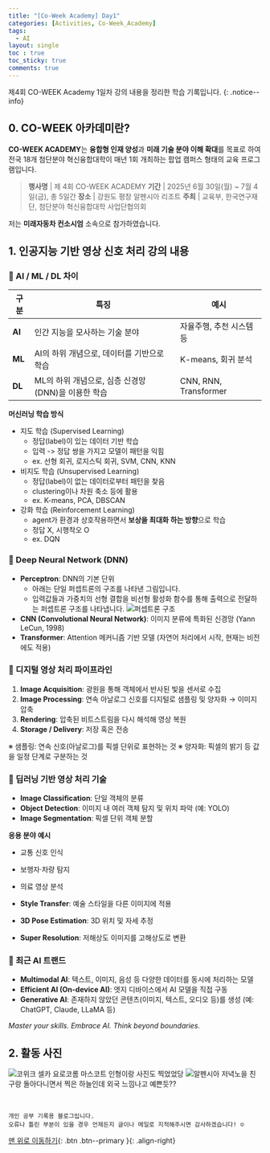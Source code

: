 ```yaml
---
title: "[Co-Week Academy] Day1"
categories: [Activities, Co-Week_Academy]
tags:
  - AI
layout: single
toc : true
toc_sticky: true
comments: true
---
```


제4회 CO-WEEK Academy 1일차 강의 내용을 정리한 학습 기록입니다.
{: .notice--info}


## 0. CO-WEEK 아카데미란?
**CO-WEEK ACADEMY**는 **융합형 인재 양성**과 **미래 기술 분야 이해 확대**를 목표로 하여 전국 18개 첨단분야 혁신융합대학이 매년 1회 개최하는 팝업 캠퍼스 형태의 교육 프로그램입니다. 

> **행사명** | 제 4회 CO-WEEK ACADEMY 
> **기간** | 2025년 6월 30일(월) ~ 7월 4일(금), 총 5일간
> **장소** | 강원도 평창 알펜시아 리조트
> **주최** | 교육부, 한국연구재단, 첨단분야 혁신융합대학 사업단협의회

저는 **미래자동차 컨소시엄** 소속으로 참가하였습니다.

## 1. 인공지능 기반 영상 신호 처리 강의 내용
### 🐾 AI / ML / DL 차이
| 구분 | 특징 | 예시 |
|------|------|------|
| **AI** | 인간 지능을 모사하는 기술 분야 | 자율주행, 추천 시스템 등 |
| **ML** | AI의 하위 개념으로, 데이터를 기반으로 학습 | K-means, 회귀 분석 |
| **DL** | ML의 하위 개념으로, 심층 신경망 (DNN)을 이용한 학습 | CNN, RNN, Transformer |

**머신러닝 학습 방식**
- 지도 학습 (Supervised Learning)
    - 정답(label)이 있는 데이터 기반 학습
    - 입력 -> 정답 쌍을 가지고 모델이 패턴을 익힘
    - ex. 선형 회귀, 로지스틱 회귀, SVM, CNN, KNN
- 비지도 학습 (Unsupervised Learning)
    - 정답(label)이 없는 데이터로부터 패턴을 찾음
    - clustering이나 차원 축소 등에 활용
    - ex. K-means, PCA, DBSCAN
- 강화 학습 (Reinforcement Learning)
    - agent가 환경과 상호작용하면서 **보상을 최대화 하는 방향**으로 학습
    - 정답 X, 시행착오 O
    - ex.  DQN

### 🐾 Deep Neural Network (DNN)
- **Perceptron**: DNN의 기본 단위 
    - 아래는 단일 퍼셉트론의 구조를 나타낸 그림입니다.
    - 입력값들과 가중치의 선형 결합을 비선형 활성화 함수를 통해 출력으로 전달하는 퍼셉트론 구조를 나타냅니다. 
    ![퍼셉트론 구조](../assets/images/perceptron.png)
- **CNN (Convolutional Neural Network)**: 이미지 분류에 특화된 신경망 (Yann LeCun, 1998)
- **Transformer**: Attention 메커니즘 기반 모델 (자연어 처리에서 시작, 현재는 비전에도 적용)


### 🐾 디지털 영상 처리 파이프라인
1. **Image Acquisition**: 광원을 통해 객체에서 반사된 빛을 센서로 수집  
2. **Image Processing**: 연속 아날로그 신호를 디지털로 샘플링 및 양자화 → 이미지 압축  
3. **Rendering**: 압축된 비트스트림을 다시 해석해 영상 복원  
4. **Storage / Delivery**: 저장 혹은 전송

※ 샘플링: 연속 신호(아날로그)를 픽셀 단위로 표현하는 것
※ 양자화: 픽셀의 밝기 등 값을 일정 단계로 구분하는 것


### 🐾 딥러닝 기반 영상 처리 기술
- **Image Classification**: 단일 객체의 분류
- **Object Detection**: 이미지 내 여러 객체 탐지 및 위치 파악 (예: YOLO)
- **Image Segmentation**: 픽셀 단위 객체 분할

**응용 분야 예시**
- 교통 신호 인식
- 보행자·차량 탐지
- 의료 영상 분석

- **Style Transfer**: 예술 스타일을 다른 이미지에 적용
- **3D Pose Estimation**: 3D 위치 및 자세 추정
- **Super Resolution**: 저해상도 이미지를 고해상도로 변환


### 🐾 최근 AI 트랜드
- **Multimodal AI**: 텍스트, 이미지, 음성 등 다양한 데이터를 동시에 처리하는 모델  
- **Efficient AI (On-device AI)**: 엣지 디바이스에서 AI 모델을 직접 구동  
- **Generative AI**: 존재하지 않았던 콘텐츠(이미지, 텍스트, 오디오 등)를 생성 (예: ChatGPT, Claude, LLaMA 등)

_Master your skills. Embrace AI. Think beyond boundaries._


## 2. 활동 사진
![코위크 셀카](../assets/images/coweek_photo1.jpg)
요로코롬 마스코트 인형이랑 사진도 찍었었당
![알펜시아 저녁노을](../assets/images/coweek_photo2.jpg)
친구랑 돌아다니면서 찍은 하늘인데 외국 느낌나고 예쁜듯??


<br>

    개인 공부 기록용 블로그입니다.
    오류나 틀린 부분이 있을 경우 언제든지 글이나 메일로 지적해주시면 감사하겠습니다! ☺

[맨 위로 이동하기](#){: .btn .btn--primary }{: .align-right}